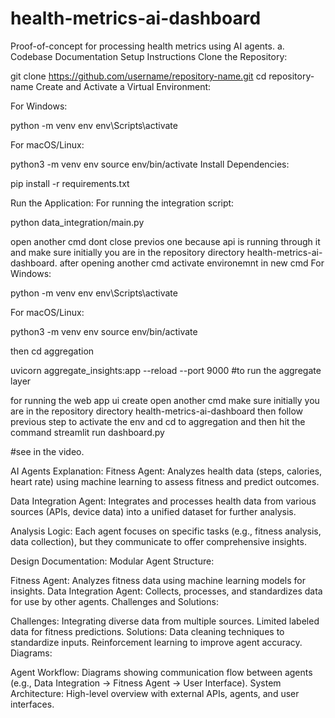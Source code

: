 # health-metrics-ai-dashboard
Proof-of-concept for processing health metrics using AI agents.
a. Codebase Documentation
Setup Instructions
Clone the Repository:


git clone https://github.com/username/repository-name.git
cd repository-name
Create and Activate a Virtual Environment:

For Windows:

python -m venv env
env\Scripts\activate

For macOS/Linux:

python3 -m venv env
source env/bin/activate
Install Dependencies:

pip install -r requirements.txt

Run the Application:
For running the integration script:

python data_integration/main.py

open another cmd dont close previos one because api is running through it and make sure initially you are in the repository directory health-metrics-ai-dashboard.
after opening another cmd activate environemnt in new cmd 
For Windows:

python -m venv env
env\Scripts\activate

For macOS/Linux:

python3 -m venv env
source env/bin/activate

then cd aggregation

uvicorn aggregate_insights:app --reload --port 9000 #to run the aggregate layer

for running the web app ui create open another cmd make sure initially you are in the repository directory health-metrics-ai-dashboard
then follow previous step to activate the env and cd to aggregation and then hit the command streamlit run dashboard.py 

#see in the video.

AI Agents Explanation:
Fitness Agent: Analyzes health data (steps, calories, heart rate) using machine learning to assess fitness and predict outcomes.

Data Integration Agent: Integrates and processes health data from various sources (APIs, device data) into a unified dataset for further analysis.

Analysis Logic: Each agent focuses on specific tasks (e.g., fitness analysis, data collection), but they communicate to offer comprehensive insights.

Design Documentation:
Modular Agent Structure:

Fitness Agent: Analyzes fitness data using machine learning models for insights.
Data Integration Agent: Collects, processes, and standardizes data for use by other agents.
Challenges and Solutions:

Challenges:
Integrating diverse data from multiple sources.
Limited labeled data for fitness predictions.
Solutions:
Data cleaning techniques to standardize inputs.
Reinforcement learning to improve agent accuracy.
Diagrams:

Agent Workflow: Diagrams showing communication flow between agents (e.g., Data Integration → Fitness Agent → User Interface).
System Architecture: High-level overview with external APIs, agents, and user interfaces.
